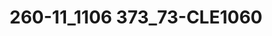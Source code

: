 ---
title: 260-11_1106 373_73-CLE1060
image: 260-11_1106 373_73-CLE1060.jpg
brand: outlet-sposo
layout: vestito
---
